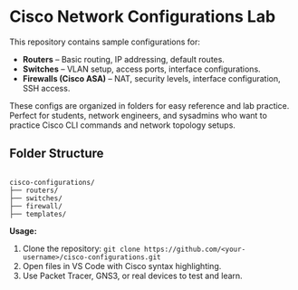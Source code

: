 # Cisco Network Configurations Lab

This repository contains sample configurations for:

- **Routers** – Basic routing, IP addressing, default routes.
- **Switches** – VLAN setup, access ports, interface configurations.
- **Firewalls (Cisco ASA)** – NAT, security levels, interface configuration, SSH access.

These configs are organized in folders for easy reference and lab practice. Perfect for students, network engineers, and sysadmins who want to practice Cisco CLI commands and network topology setups.

## Folder Structure
```

cisco-configurations/
├── routers/
├── switches/
├── firewall/
├── templates/

```

**Usage:**  
1. Clone the repository: `git clone https://github.com/<your-username>/cisco-configurations.git`  
2. Open files in VS Code with Cisco syntax highlighting.  
3. Use Packet Tracer, GNS3, or real devices to test and learn.